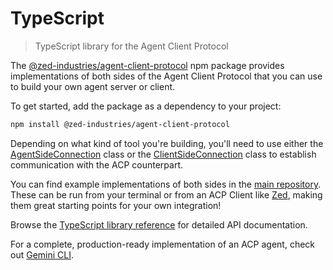 # TypeScript

> TypeScript library for the Agent Client Protocol

The [@zed-industries/agent-client-protocol](https://www.npmjs.com/package/@zed-industries/agent-client-protocol) npm
package provides implementations of both sides of the Agent Client Protocol that
you can use to build your own agent server or client.

To get started, add the package as a dependency to your project:

```bash
npm install @zed-industries/agent-client-protocol
```

Depending on what kind of tool you're building, you'll need to use either the
[AgentSideConnection](https://zed-industries.github.io/agent-client-protocol/classes/AgentSideConnection.html)
class or the
[ClientSideConnection](https://zed-industries.github.io/agent-client-protocol/classes/ClientSideConnection.html)
class to establish communication with the ACP counterpart.

You can find example implementations of both sides in the [main repository](https://github.com/zed-industries/agent-client-protocol/tree/main/typescript/examples). These can be run from your terminal or from an ACP Client like [Zed](https://zed.dev), making them great starting points for your own integration!

Browse the [TypeScript library reference](https://zed-industries.github.io/agent-client-protocol) for detailed API documentation.

For a complete, production-ready implementation of an ACP agent, check out [Gemini CLI](https://github.com/google-gemini/gemini-cli/blob/main/packages/cli/src/zed-integration/zedIntegration.ts).
